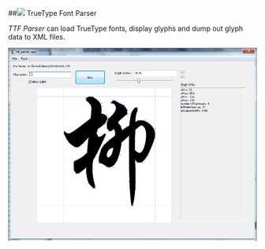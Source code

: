 ##![](https://raw.githubusercontent.com/lzl124631x/ttf_parser/master/ttf_parser/ttf_parser_app/res/ttf_parser_app.ico)  TrueType Font Parser

*TTF Parser* can load TrueType fonts, display glyphs and dump out glyph data to XML files.  


![ttf_parser screenshot](https://raw.githubusercontent.com/lzl124631x/ttf_parser/master/screenshot.jpg "ttf_parser screenshot")
